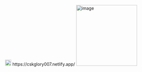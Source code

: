 <img width="20" height="20" alt="image" src="https://github.com/user-attachments/assets/c568daf9-0b59-4d54-bdb9-62d044e51961" />
https://cskglory007.netlify.app/



<img width="200" height="200" alt="image" src="https://github.com/user-attachments/assets/d4d1c045-725a-45f8-8989-d4a71f68653b" />
